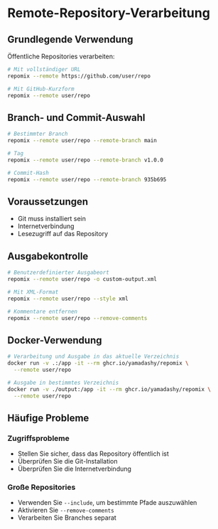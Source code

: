 # Remote-Repository-Verarbeitung

## Grundlegende Verwendung

Öffentliche Repositories verarbeiten:
```bash
# Mit vollständiger URL
repomix --remote https://github.com/user/repo

# Mit GitHub-Kurzform
repomix --remote user/repo
```

## Branch- und Commit-Auswahl

```bash
# Bestimmter Branch
repomix --remote user/repo --remote-branch main

# Tag
repomix --remote user/repo --remote-branch v1.0.0

# Commit-Hash
repomix --remote user/repo --remote-branch 935b695
```

## Voraussetzungen

- Git muss installiert sein
- Internetverbindung
- Lesezugriff auf das Repository

## Ausgabekontrolle

```bash
# Benutzerdefinierter Ausgabeort
repomix --remote user/repo -o custom-output.xml

# Mit XML-Format
repomix --remote user/repo --style xml

# Kommentare entfernen
repomix --remote user/repo --remove-comments
```

## Docker-Verwendung

```bash
# Verarbeitung und Ausgabe in das aktuelle Verzeichnis
docker run -v .:/app -it --rm ghcr.io/yamadashy/repomix \
  --remote user/repo

# Ausgabe in bestimmtes Verzeichnis
docker run -v ./output:/app -it --rm ghcr.io/yamadashy/repomix \
  --remote user/repo
```

## Häufige Probleme

### Zugriffsprobleme
- Stellen Sie sicher, dass das Repository öffentlich ist
- Überprüfen Sie die Git-Installation
- Überprüfen Sie die Internetverbindung

### Große Repositories
- Verwenden Sie `--include`, um bestimmte Pfade auszuwählen
- Aktivieren Sie `--remove-comments`
- Verarbeiten Sie Branches separat 
